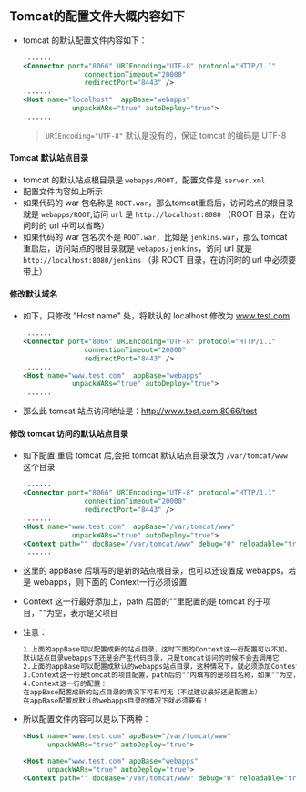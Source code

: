 ## Tomcat的配置文件大概内容如下
- tomcat 的默认配置文件内容如下：
  
  ```xml
  .......
  <Connector port="8066" URIEncoding="UTF-8" protocol="HTTP/1.1"
                 connectionTimeout="20000"
                 redirectPort="8443" />
  .......
  <Host name="localhost"  appBase="webapps"
              unpackWARs="true" autoDeploy="true">
  .......
  ```
  
  > `URIEncoding="UTF-8"` 默认是没有的，保证 tomcat 的编码是 UTF-8

#### Tomcat 默认站点目录
- tomcat 的默认站点根目录是 `webapps/ROOT`，配置文件是 `server.xml`
- 配置文件内容如上所示
- 如果代码的 war 包名称是 `ROOT.war`，那么tomcat重启后，访问站点的根目录就是 `webapps/ROOT`,访问 `url` 是 `http://localhost:8080` （ROOT 目录，在访问时的 url 中可以省略）
- 如果代码的 war 包名次不是 `ROOT.war`，比如是 `jenkins.war`，那么 tomcat 重启后，访问站点的根目录就是 `webapps/jenkins`，访问 url 就是 `http://localhost:8080/jenkins` （非 ROOT 目录，在访问时的 url 中必须要带上）

#### 修改默认域名
- 如下，只修改 "Host name" 处，将默认的 localhost 修改为 www.test.com
  
  ```xml
  .......
  <Connector port="8066" URIEncoding="UTF-8" protocol="HTTP/1.1"
                 connectionTimeout="20000"
                 redirectPort="8443" />
  .......
  <Host name="www.test.com"  appBase="webapps"
              unpackWARs="true" autoDeploy="true">
  .......
  ```
- 那么此 tomcat 站点访问地址是：http://www.test.com:8066/test

#### 修改 tomcat 访问的默认站点目录
- 如下配置,重启 tomcat 后,会把 tomcat 默认站点目录改为 `/var/tomcat/www` 这个目录
  
  ```xml
  .......
  <Connector port="8066" URIEncoding="UTF-8" protocol="HTTP/1.1"
                 connectionTimeout="20000"
                 redirectPort="8443" />
  .......
  <Host name="www.test.com"  appBase="/var/tomcat/www"
              unpackWARs="true" autoDeploy="true">
  <Context path="" docBase="/var/tomcat/www" debug="0" reloadable="true" />
  .......
  ```
- 这里的 appBase 后填写的是新的站点根目录，也可以还设置成 webapps，若是 webapps，则下面的 Context一行必须设置
- Context 这一行最好添加上，path 后面的""里配置的是 tomcat 的子项目，""为空，表示是父项目
- 注意：
  
  ```bash
  1.上面的appBase可以配置成新的站点目录，这时下面的Context这一行配置可以不加。
  默认站点目录webapps下还是会产生代码目录，只是tomcat访问的时候不会去调用它
  2.上面的appBase可以配置成默认的webapps站点目录，这种情况下，就必须添加Contest这一行，并在Context行内配置新的站点目录
  3.Context这一行是tomcat的项目配置，path后的""内填写的是项目名称，如果""为空，则表示是父项目.
  4.Context这一行的配置：
  在appBase配置成新的站点目录的情况下可有可无（不过建议最好还是配置上）
  在appBase配置成默认的webapps目录的情况下就必须要有！
  ```
- 所以配置文件内容可以是以下两种：
  
  ```xml
  <Host name="www.test.com" appBase="/var/tomcat/www"
        unpackWARs="true" autoDeploy="true">
  ```
  
  ```xml
  <Host name="www.test.com" appBase="webapps"
        unpackWARs="true" autoDeploy="true">
  <Context path="" docBase="/var/tomcat/www" debug="0" reloadable="true" />
  ```

